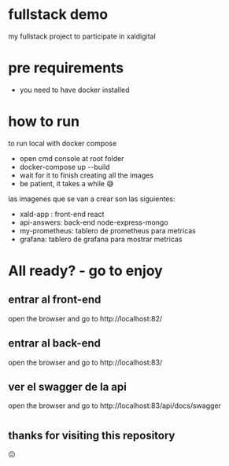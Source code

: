 # fullstack demo
my fullstack project to participate in  xaldigital

# pre requirements

- you need to have docker installed

# how to run

to run local with docker compose
- open cmd console at root folder
- docker-compose up --build
- wait for it to finish creating all the images
- be patient, it takes a while :sweat_smile:

las imagenes que se van a crear son las siguientes:
- xald-app : front-end react
- api-answers: back-end node-express-mongo
- my-prometheus: tablero de prometheus para metricas
- grafana: tablero de grafana para mostrar metricas

# All ready? - go to enjoy
## entrar al front-end
open the browser and go to http://localhost:82/

## entrar al back-end
open the browser and go to http://localhost:83/

## ver el swagger de la api
open the browser and go to http://localhost:83/api/docs/swagger


#
## thanks for visiting this repository
:pensive:

